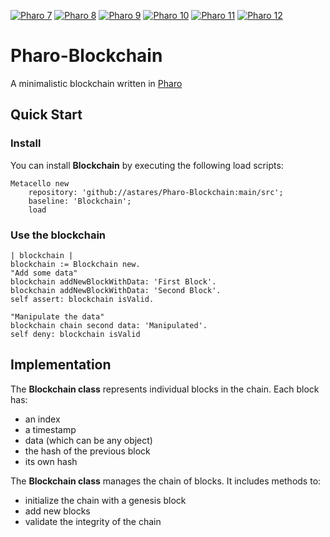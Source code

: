 [![Pharo 7](https://img.shields.io/badge/Pharo-7.0-%23aac9ff.svg)](https://pharo.org/download)
[![Pharo 8](https://img.shields.io/badge/Pharo-8.0-%23aac9ff.svg)](https://pharo.org/download)
[![Pharo 9](https://img.shields.io/badge/Pharo-9.0-%23aac9ff.svg)](https://pharo.org/download)
[![Pharo 10](https://img.shields.io/badge/Pharo-10-%23aac9ff.svg)](https://pharo.org/download)
[![Pharo 11](https://img.shields.io/badge/Pharo-11-%23aac9ff.svg)](https://pharo.org/download)
[![Pharo 12](https://img.shields.io/badge/Pharo-12-%23aac9ff.svg)](https://pharo.org/download)

# Pharo-Blockchain
A minimalistic blockchain written in [Pharo](https://www.pharo.org)

## Quick Start
### Install

You can install **Blockchain** by executing the following load scripts:

```Smalltalk
Metacello new 
	repository: 'github://astares/Pharo-Blockchain:main/src';
	baseline: 'Blockchain';
	load 	
```	

### Use the blockchain
```Smalltalk
| blockchain |
blockchain := Blockchain new.
"Add some data"
blockchain addNewBlockWithData: 'First Block'.
blockchain addNewBlockWithData: 'Second Block'.
self assert: blockchain isValid.

"Manipulate the data"
blockchain chain second data: 'Manipulated'.	
self deny: blockchain isValid
```


## Implementation

The **Blockchain class** represents individual blocks in the chain. Each block has:
- an index
- a timestamp
- data (which can be any object)
- the hash of the previous block
- its own hash

The **Blockchain class** manages the chain of blocks. It includes methods to:
- initialize the chain with a genesis block
- add new blocks
- validate the integrity of the chain
